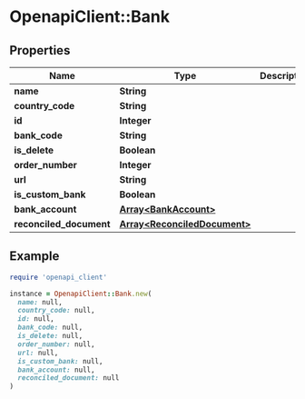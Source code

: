# OpenapiClient::Bank

## Properties

| Name | Type | Description | Notes |
| ---- | ---- | ----------- | ----- |
| **name** | **String** |  |  |
| **country_code** | **String** |  | [optional] |
| **id** | **Integer** |  | [optional] |
| **bank_code** | **String** |  |  |
| **is_delete** | **Boolean** |  | [optional] |
| **order_number** | **Integer** |  | [optional] |
| **url** | **String** |  | [optional] |
| **is_custom_bank** | **Boolean** |  | [optional] |
| **bank_account** | [**Array&lt;BankAccount&gt;**](BankAccount.md) |  | [optional] |
| **reconciled_document** | [**Array&lt;ReconciledDocument&gt;**](ReconciledDocument.md) |  | [optional] |

## Example

```ruby
require 'openapi_client'

instance = OpenapiClient::Bank.new(
  name: null,
  country_code: null,
  id: null,
  bank_code: null,
  is_delete: null,
  order_number: null,
  url: null,
  is_custom_bank: null,
  bank_account: null,
  reconciled_document: null
)
```

